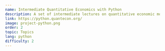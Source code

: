 ```yaml
---
name: Intermediate Quantitative Economics with Python
description: A set of intermediate lectures on quantitative economic modeling.
link: https://python.quantecon.org/
image: project-python.png
order: 2
topic: Topics
lang: python
difficulty: 2
---
```

